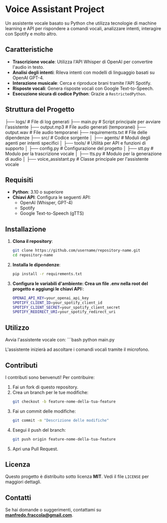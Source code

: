 # Voice Assistant Project

Un assistente vocale basato su Python che utilizza tecnologie di machine learning e API per rispondere a comandi vocali, analizzare intenti, interagire con Spotify e molto altro.

## Caratteristiche

- **Trascrizione vocale**: Utilizza l'API Whisper di OpenAI per convertire l'audio in testo.
- **Analisi degli intenti**: Rileva intenti con modelli di linguaggio basati su OpenAI GPT-4.
- **Interazione musicale**: Cerca e riproduce brani tramite l'API Spotify.
- **Risposte vocali**: Genera risposte vocali con Google Text-to-Speech.
- **Esecuzione sicura di codice Python**: Grazie a `RestrictedPython`.

## Struttura del Progetto
├── logs/ # File di log generati
├── main.py # Script principale per avviare l'assistente 
├── output.mp3 # File audio generati (temporanei) 
├── output.wav # File audio temporanei 
├── requirements.txt # File delle dipendenze 
├── src/ # Codice sorgente 
│ ├── agents/ # Moduli degli agenti per intenti specifici 
│ ├── tools/ # Utilità per API e funzioni di supporto 
│ ├── config.py # Configurazione del progetto 
│ ├── stt.py # Modulo per la trascrizione vocale 
│ ├── tts.py # Modulo per la generazione di audio 
│ ├── voice_assistant.py # Classe principale per l'assistente vocale


## Requisiti

- **Python**: 3.10 o superiore
- **Chiavi API**: Configura le seguenti API:
  - OpenAI (Whisper, GPT-4)
  - Spotify
  - Google Text-to-Speech (gTTS)

## Installazione

1. **Clona il repository**:
   ```bash
   git clone https://github.com/username/repository-name.git
   cd repository-name


2. **Installa le dipendenze**:
    ```bash
    pip install -r requirements.txt

3. **Configura le variabili d'ambiente: Crea un file .env nella root del progetto e aggiungi le chiavi API:**:
    ```bash
    OPENAI_API_KEY=your_openai_api_key
    SPOTIFY_CLIENT_ID=your_spotify_client_id
    SPOTIFY_CLIENT_SECRET=your_spotify_client_secret
    SPOTIFY_REDIRECT_URI=your_spotify_redirect_uri


## Utilizzo
Avvia l'assistente vocale con:
    ```bash
    python main.py

L'assistente inizierà ad ascoltare i comandi vocali tramite il microfono.

## Contributi

I contributi sono benvenuti! Per contribuire:

1. Fai un fork di questo repository.
2. Crea un branch per le tue modifiche:
   ```bash
   git checkout -b feature-nome-della-tua-feature
   ```
3. Fai un commit delle modifiche:
   ```bash
   git commit -m "Descrizione delle modifiche"
   ```
4. Esegui il push del branch:
   ```bash
   git push origin feature-nome-della-tua-feature
   ```
5. Apri una Pull Request.

## Licenza

Questo progetto è distribuito sotto licenza **MIT**. Vedi il file `LICENSE` per maggiori dettagli.

## Contatti

Se hai domande o suggerimenti, contattami su **manfredo.fraccola@gmail.com**.
